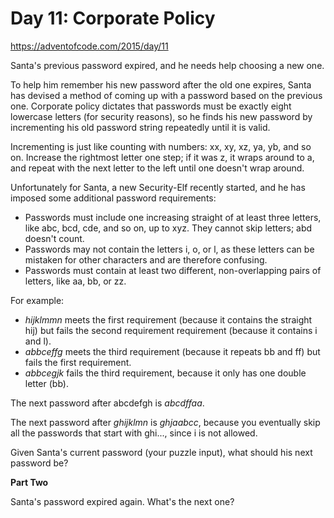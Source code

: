# Day 11: Corporate Policy

https://adventofcode.com/2015/day/11

Santa's previous password expired, and he needs help choosing a new one.

To help him remember his new password after the old one expires, Santa has devised a method of coming up with a password based on the previous one. Corporate policy dictates that passwords must be exactly eight lowercase letters (for security reasons), so he finds his new password by incrementing his old password string repeatedly until it is valid.

Incrementing is just like counting with numbers: xx, xy, xz, ya, yb, and so on. Increase the rightmost letter one step; if it was z, it wraps around to a, and repeat with the next letter to the left until one doesn't wrap around.

Unfortunately for Santa, a new Security-Elf recently started, and he has imposed some additional password requirements:

- Passwords must include one increasing straight of at least three letters, like abc, bcd, cde, and so on, up to xyz. They cannot skip letters; abd doesn't count.
- Passwords may not contain the letters i, o, or l, as these letters can be mistaken for other characters and are therefore confusing.
- Passwords must contain at least two different, non-overlapping pairs of letters, like aa, bb, or zz.

For example:
- _hijklmmn_ meets the first requirement (because it contains the straight hij) but fails the second requirement requirement (because it contains i and l).
- _abbceffg_ meets the third requirement (because it repeats bb and ff) but fails the first requirement.
- _abbcegjk_ fails the third requirement, because it only has one double letter (bb).

The next password after abcdefgh is _abcdffaa_.

The next password after _ghijklmn_ is _ghjaabcc_, because you eventually skip all the passwords that start with ghi..., since i is not allowed.

Given Santa's current password (your puzzle input), what should his next password be?

**Part Two**

Santa's password expired again. What's the next one?